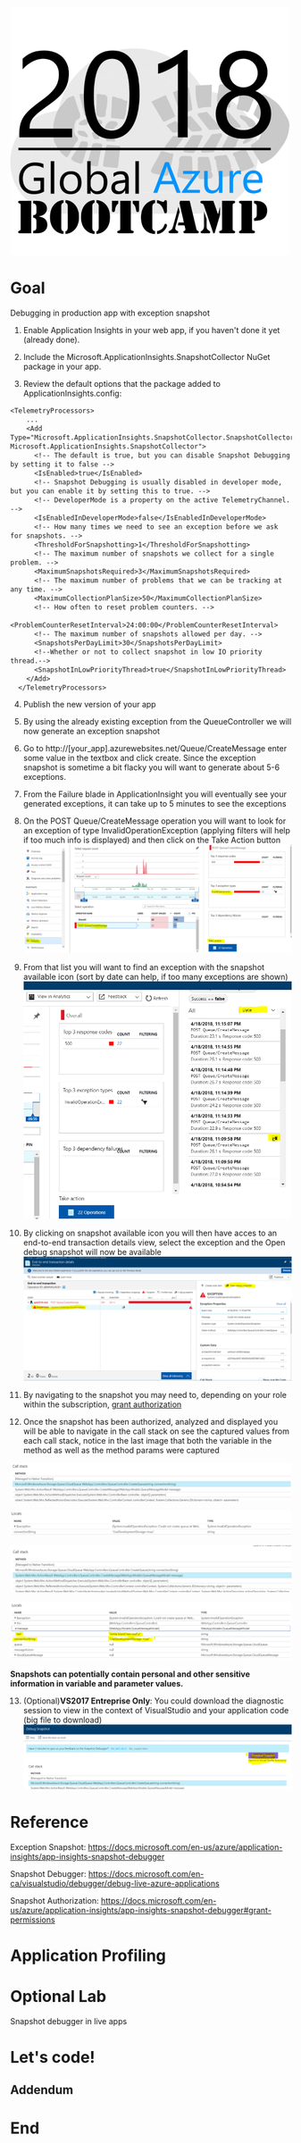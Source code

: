 ![gablogo][gablogo]
# Goal
Debugging in production app with exception snapshot

1. Enable Application Insights in your web app, if you haven't done it yet (already done). 

2. Include the Microsoft.ApplicationInsights.SnapshotCollector NuGet package in your app.

3. Review the default options that the package added to ApplicationInsights.config:
```
<TelemetryProcessors>
    ...
    <Add Type="Microsoft.ApplicationInsights.SnapshotCollector.SnapshotCollectorTelemetryProcessor, Microsoft.ApplicationInsights.SnapshotCollector">
      <!-- The default is true, but you can disable Snapshot Debugging by setting it to false -->
      <IsEnabled>true</IsEnabled>
      <!-- Snapshot Debugging is usually disabled in developer mode, but you can enable it by setting this to true. -->
      <!-- DeveloperMode is a property on the active TelemetryChannel. -->
      <IsEnabledInDeveloperMode>false</IsEnabledInDeveloperMode>
      <!-- How many times we need to see an exception before we ask for snapshots. -->
      <ThresholdForSnapshotting>1</ThresholdForSnapshotting>
      <!-- The maximum number of snapshots we collect for a single problem. -->
      <MaximumSnapshotsRequired>3</MaximumSnapshotsRequired>
      <!-- The maximum number of problems that we can be tracking at any time. -->
      <MaximumCollectionPlanSize>50</MaximumCollectionPlanSize>
      <!-- How often to reset problem counters. -->
      <ProblemCounterResetInterval>24:00:00</ProblemCounterResetInterval>
      <!-- The maximum number of snapshots allowed per day. -->
      <SnapshotsPerDayLimit>30</SnapshotsPerDayLimit>
      <!--Whether or not to collect snapshot in low IO priority thread.-->
      <SnapshotInLowPriorityThread>true</SnapshotInLowPriorityThread>
    </Add>
  </TelemetryProcessors>
```
4. Publish the new version of your app

5. By using the already existing exception from the QueueController we will now generate an exception snapshot

6. Go to http://[your_app].azurewebsites.net/Queue/CreateMessage  enter some value in the textbox and click create. Since the exception snapshot is sometime a bit flacky you will want to generate about 5-6 exceptions.

7. From the Failure blade in ApplicationInsight you will eventually see your generated exceptions, it can take up to 5 minutes to see the exceptions

8. On the POST Queue/CreateMessage operation you will want to look for an exception of type InvalidOperationException (applying filters will help if too much info is displayed) and then click on the Take Action button ![failureblade][failureblade]

9. From that list you will want to find an exception with the snapshot available icon (sort by date can help, if too many exceptions are shown)![takeaction][takeaction]

10. By clicking on snapshot available icon you will then have acces to an end-to-end transaction details view, select the exception and the Open debug snapshot will now be available  ![endtoend][endtoend]

11. By navigating to the snapshot you may need to, depending on your role within the subscription, [grant authorization](https://docs.microsoft.com/en-us/azure/application-insights/app-insights-snapshot-debugger#grant-permissions)

12. Once the snapshot has been authorized, analyzed and displayed you will be able to navigate in the call stack on see the captured values from each call stack, notice in the last image that both the variable in the method as well as the method params were captured

![callstack1][callstack1]

![callstack2][callstack2]

![callstack3][callstack3]

![callstack4][callstack4]

**Snapshots can potentially contain personal and other sensitive information in variable and parameter values.**

13. (Optional)**VS2017 Entreprise Only**: You could download the diagnostic session to view in the context of VisualStudio and your application code (big file to download) ![download][download]
# Reference
Exception Snapshot:  https://docs.microsoft.com/en-us/azure/application-insights/app-insights-snapshot-debugger

Snapshot Debugger:
https://docs.microsoft.com/en-ca/visualstudio/debugger/debug-live-azure-applications

Snapshot Authorization: https://docs.microsoft.com/en-us/azure/application-insights/app-insights-snapshot-debugger#grant-permissions

# Application Profiling

# Optional Lab
Snapshot debugger in live apps


# Let's code!
## Addendum

# End


[gablogo]: ../media/logo-2018-500x444.png "Global Azure Bootcamp logo"
[snapshotdebugging]: https://docs.microsoft.com/en-us/azure/application-insights/media/app-insights-snapshot-debugger/snapshot-on-exception.png

[failureblade]: media/failureBlade.PNG
[takeaction]: media/takeaction.PNG
[endtoend]: media/endtoend.PNG
[callstack1]: media/callstack1.PNG
[callstack2]: media/callstack2.PNG
[callstack3]: media/callstack3.PNG
[callstack4]: media/callstack4.PNG
[download]: media/download.PNG